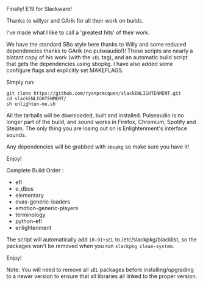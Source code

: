 Finally! E19 for Slackware!

Thanks to willysr and GArik for all their work on builds.

I've made what I like to call a 'greatest hits' of their work.

We have the standard SBo style here thanks to Willy and some reduced dependencies thanks to GArik (no pulseaudio!)! These scripts are nearly a blatant copy of his work (with the ```sEL``` tag), and an automatic build script that gets the dependencies using sbopkg. 
I have also added some configure flags and explicitly set MAKEFLAGS.

Simply run:

    git clone https://github.com/ryanpcmcquen/slackENLIGHTENMENT.git
    cd slackENLIGHTENMENT/
    sh enlighten-me.sh

All the tarballs will be downloaded, built and installed.  Pulseaudio is no longer part of the build, and sound works in Firefox, Chromium, Spotify and Steam. The only thing you are losing out on is Enlightenment's interface sounds.

Any dependencies will be grabbed with ```sbopkg``` so make sure you have it!

Enjoy!


Complete Build Order :
- efl
- e_dbus
- elementary
- evas-generic-loaders
- emotion-generic-players
- terminology
- python-efl
- enlightenment

The script will automatically add ```[0-9]+sEL``` to /etc/slackpkg/blacklist, so the packages won't be removed when you run ```slackpkg clean-system```.

Enjoy!

Note:
You will need to remove all ```sEL``` packages before installing/upgrading to a newer version to ensure that all libraries all linked to the proper version.
